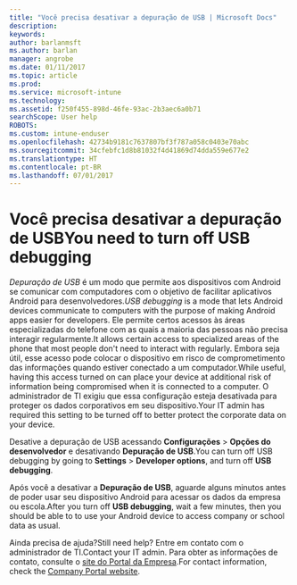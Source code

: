 ```yaml
---
title: "Você precisa desativar a depuração de USB | Microsoft Docs"
description: 
keywords: 
author: barlanmsft
ms.author: barlan
manager: angrobe
ms.date: 01/11/2017
ms.topic: article
ms.prod: 
ms.service: microsoft-intune
ms.technology: 
ms.assetid: f250f455-898d-46fe-93ac-2b3aec6a0b71
searchScope: User help
ROBOTS: 
ms.custom: intune-enduser
ms.openlocfilehash: 42734b9181c7637807bf3f787a058c0403e70abc
ms.sourcegitcommit: 34cfebfc1d8b81032f4d41869d74dda559e677e2
ms.translationtype: HT
ms.contentlocale: pt-BR
ms.lasthandoff: 07/01/2017
---
```

# <span data-ttu-id="2e500-102">Você precisa desativar a depuração de USB</span><span class="sxs-lookup"><span data-stu-id="2e500-102">You need to turn off USB debugging</span></span>
<a id="you-need-to-turn-off-usb-debugging" class="xliff"></a>

<span data-ttu-id="2e500-103">_Depuração de USB_ é um modo que permite aos dispositivos com Android se comunicar com computadores com o objetivo de facilitar aplicativos Android para desenvolvedores.</span><span class="sxs-lookup"><span data-stu-id="2e500-103">_USB debugging_ is a mode that lets Android devices communicate to computers with the purpose of making Android apps easier for developers.</span></span> <span data-ttu-id="2e500-104">Ele permite certos acessos às áreas especializadas do telefone com as quais a maioria das pessoas não precisa interagir regularmente.</span><span class="sxs-lookup"><span data-stu-id="2e500-104">It allows certain access to specialized areas of the phone that most people don't need to interact with regularly.</span></span> <span data-ttu-id="2e500-105">Embora seja útil, esse acesso pode colocar o dispositivo em risco de comprometimento das informações quando estiver conectado a um computador.</span><span class="sxs-lookup"><span data-stu-id="2e500-105">While useful, having this access turned on can place your device at additional risk of information being compromised when it is connected to a computer.</span></span> <span data-ttu-id="2e500-106">O administrador de TI exigiu que essa configuração esteja desativada para proteger os dados corporativos em seu dispositivo.</span><span class="sxs-lookup"><span data-stu-id="2e500-106">Your IT admin has required this setting to be turned off to better protect the corporate data on your device.</span></span>

<span data-ttu-id="2e500-107">Desative a depuração de USB acessando **Configurações** > **Opções do desenvolvedor** e desativando **Depuração de USB**.</span><span class="sxs-lookup"><span data-stu-id="2e500-107">You can turn off USB debugging by going to **Settings** > **Developer options**, and turn off **USB debugging**.</span></span>

<span data-ttu-id="2e500-108">Após você a desativar a **Depuração de USB**, aguarde alguns minutos antes de poder usar seu dispositivo Android para acessar os dados da empresa ou escola.</span><span class="sxs-lookup"><span data-stu-id="2e500-108">After you turn off **USB debugging**, wait a few minutes, then you should be able to to use your Android device to access company or school data as usual.</span></span>

<span data-ttu-id="2e500-109">Ainda precisa de ajuda?</span><span class="sxs-lookup"><span data-stu-id="2e500-109">Still need help?</span></span> <span data-ttu-id="2e500-110">Entre em contato com o administrador de TI.</span><span class="sxs-lookup"><span data-stu-id="2e500-110">Contact your IT admin.</span></span> <span data-ttu-id="2e500-111">Para obter as informações de contato, consulte o [site do Portal da Empresa](http://portal.manage.microsoft.com).</span><span class="sxs-lookup"><span data-stu-id="2e500-111">For contact information, check the [Company Portal website](http://portal.manage.microsoft.com).</span></span>
